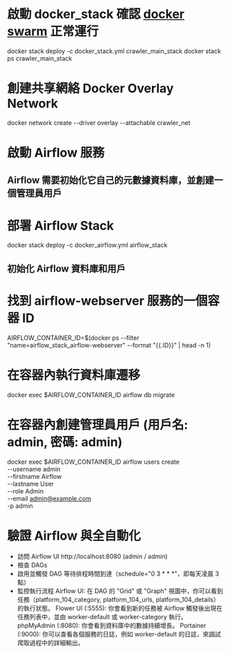 
# 啟動 docker_stack 確認 [docker swarm](./v2_docker_to_swarm.md) 正常運行 
docker stack deploy -c docker_stack.yml crawler_main_stack
docker stack ps crawler_main_stack

# 創建共享網絡 Docker Overlay Network
docker network create --driver overlay --attachable crawler_net


# 啟動 Airflow 服務
<!-- # 創建 Airflow 元數據庫所需的目錄 
mkdir -p ./logs ./plugins -->

## Airflow 需要初始化它自己的元數據資料庫，並創建一個管理員用戶
# 部署 Airflow Stack
docker stack deploy -c docker_airflow.yml airflow_stack

## 初始化 Airflow 資料庫和用戶
# 找到 airflow-webserver 服務的一個容器 ID
AIRFLOW_CONTAINER_ID=$(docker ps --filter "name=airflow_stack_airflow-webserver" --format "{{.ID}}" | head -n 1)

# 在容器內執行資料庫遷移
docker exec $AIRFLOW_CONTAINER_ID airflow db migrate

# 在容器內創建管理員用戶 (用戶名: admin, 密碼: admin)
docker exec $AIRFLOW_CONTAINER_ID airflow users create \
    --username admin \
    --firstname Airflow \
    --lastname User \
    --role Admin \
    --email admin@example.com \
    -p admin


# 驗證 Airflow 與全自動化
- 訪問 Airflow UI   http://localhost:8080 (admin / admin) 
- 檢查 DAGs
- 啟用並觸發 DAG 等待排程時間到達（schedule="0 3 * * *"，即每天凌晨 3 點）
- 監控執行流程
Airflow UI: 在 DAG 的 "Grid" 或 "Graph" 視圖中，你可以看到任務（platform_104_category, platform_104_urls, platform_104_details）的執行狀態。
Flower UI (:5555): 你會看到新的任務被 Airflow 觸發後出現在任務列表中，並由 worker-default 或 worker-category 執行。
phpMyAdmin (:8080): 你會看到資料庫中的數據持續增長。
Portainer (:9000): 你可以查看各個服務的日誌，例如 worker-default 的日誌，來調試爬取過程中的詳細輸出。